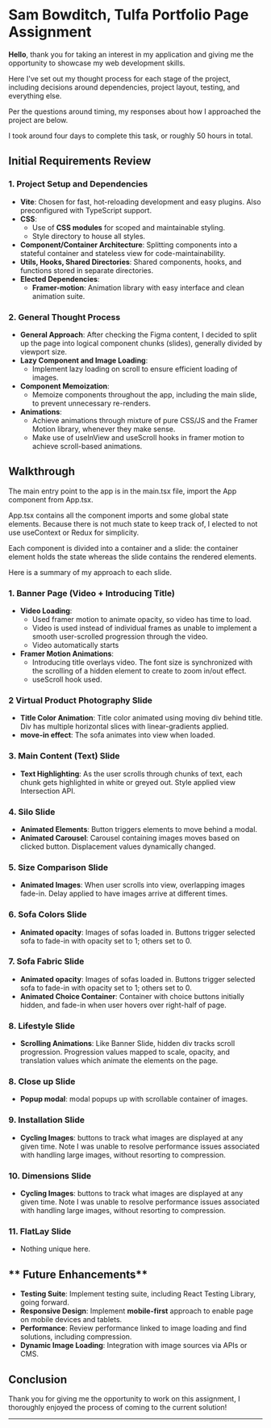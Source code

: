 # Sam Bowditch, Tulfa Portfolio Page Assignment

**Hello**, thank you for taking an interest in my application and giving me the
opportunity to showcase my web development skills.

Here I've set out my thought process for each stage of the project, including
decisions around dependencies, project layout, testing, and everything else.

Per the questions around timing, my responses about how I approached the project
are below.

I took around four days to complete this task, or roughly 50 hours in total.

## Initial Requirements Review

### **1. Project Setup and Dependencies**

- **Vite**: Chosen for fast, hot-reloading development and easy plugins. Also preconfigured with TypeScript support.
- **CSS**:  
  - Use of **CSS modules** for scoped and maintainable styling.
  - Style directory to house all styles.
- **Component/Container Architecture**: Splitting components into a stateful container and stateless view for code-maintainability.
- **Utils, Hooks, Shared Directories**:  Shared components, hooks, and functions stored in separate directories. 
- **Elected Dependencies**:
  - **Framer-motion**: Animation library with easy interface and clean animation suite.

### **2. General Thought Process**
- **General Approach**: After checking the Figma content, I decided to split up the page into logical component chunks (slides), generally divided by viewport size. 
- **Lazy Component and Image Loading**:  
  - Implement lazy loading on scroll to ensure efficient loading of images.
- **Component Memoization**: 
  - Memoize components throughout the app, including the main slide, to prevent unnecessary re-renders.
- **Animations**:  
  - Achieve animations through mixture of pure CSS/JS and the Framer Motion library, whenever they make sense. 
  - Make use of useInView and useScroll hooks in framer motion to achieve scroll-based animations.


## **Walkthrough**

The main entry point to the app is in the main.tsx file, import the App component from App.tsx.

App.tsx contains all the component imports and some global state elements. Because there is not 
much state to keep track of, I elected to not use useContext or Redux for simplicity.

Each component is divided into a container and a slide: the container element holds the state
whereas the slide contains the rendered elements.

Here is a summary of my approach to each slide.

### **1. Banner Page (Video + Introducing Title)**
- **Video Loading**:
  - Used framer motion to animate opacity, so video has time to load.
  - Video is used instead of individual frames as unable to implement a smooth user-scrolled progression through the video. 
  - Video automatically starts
- **Framer Motion Animations**:
  - Introducing title overlays video. The font size is synchronized with the scrolling of a hidden element to create to zoom in/out effect.
  - useScroll hook used.

### **2 Virtual Product Photography Slide**
- **Title Color Animation**: Title color animated using moving div behind title. Div has multiple horizontal slices with linear-gradients applied.
- **move-in effect**: The sofa animates into view when loaded.

### **3. Main Content (Text) Slide**
- **Text Highlighting**: As the user scrolls through chunks of text, each chunk gets highlighted in white or greyed out. Style applied view Intersection API. 

### **4. Silo Slide**
- **Animated Elements**: Button triggers elements to move behind a modal.
- **Animated Carousel**: Carousel containing images moves based on clicked button. Displacement values dynamically changed.

### **5. Size Comparison Slide**
- **Animated Images**: When user scrolls into view, overlapping images fade-in. Delay applied to have images arrive at different times.

### **6. Sofa Colors Slide**
- **Animated opacity**: Images of sofas loaded in. Buttons trigger selected sofa to fade-in with opacity set to 1; others set to 0. 

### **7. Sofa Fabric Slide**
- **Animated opacity**: Images of sofas loaded in. Buttons trigger selected sofa to fade-in with opacity set to 1; others set to 0.
- **Animated Choice Container**: Container with choice buttons initially hidden, and fade-in when user hovers over right-half of page. 

### **8. Lifestyle Slide**
- **Scrolling Animations**: Like Banner Slide, hidden div tracks scroll progression. Progression values mapped to scale, opacity, and translation values which animate the elements
on the page.

### **8. Close up Slide**
- **Popup modal**: modal popups up with scrollable container of images.

### **9. Installation Slide**
- **Cycling Images**: buttons to track what images are displayed at any given time. Note I was unable to resolve performance issues associated with handling large images, 
without resorting to compression. 

### **10. Dimensions Slide**
- **Cycling Images**: buttons to track what images are displayed at any given time. Note I was unable to resolve performance issues associated with handling large images, 
without resorting to compression. 

### **11. FlatLay Slide**
- Nothing unique here.

## ** Future Enhancements**
- **Testing Suite**: Implement testing suite, including React Testing Library, going forward.
- **Responsive Design**: Implement **mobile-first** approach to enable page on mobile devices and tablets.
- **Performance**: Review performance linked to image loading and find solutions, including compression.
- **Dynamic Image Loading**: Integration with image sources via APIs or CMS.

## Conclusion
Thank you for giving me the opportunity to work on this assignment, I thoroughly enjoyed the process of coming to the current solution! 

---





